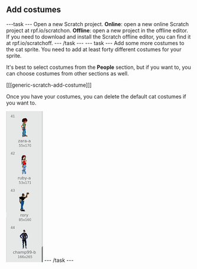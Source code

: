 ## Add costumes

---task ---
Open a new Scratch project.
**Online**: open a new online Scratch project at rpf.io/scratchon.
**Offline**: open a new project in the offline editor.
If you need to download and install the Scratch offline editor, you can find it at rpf.io/scratchoff.
--- /task ---
--- task ---
Add some more costumes to the cat sprite. You need to add at least forty different costumes for your sprite.

It's best to select costumes from the **People** section, but if you want to, you can choose costumes from other sections as well.

[[[generic-scratch-add-costume]]]

Once you have your costumes, you can delete the default cat costumes if you want to.

![costumes](images/costumes.png)
--- /task ---
